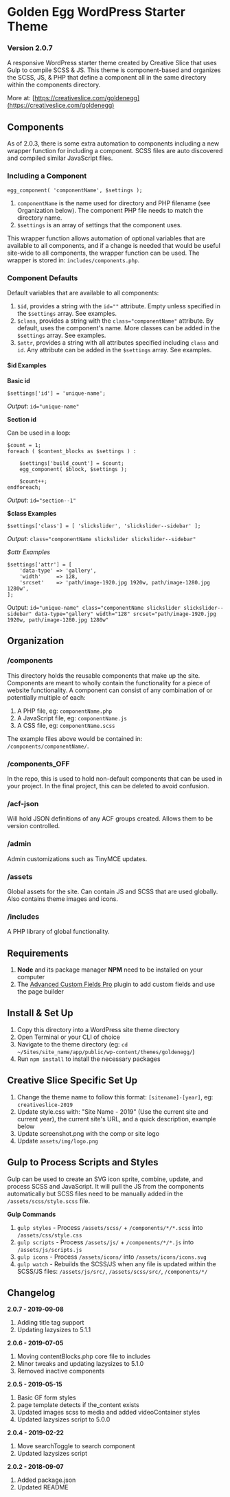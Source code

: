 # Golden Egg WordPress Starter Theme

### Version 2.0.7

A responsive WordPress starter theme created by Creative Slice that uses Gulp to compile SCSS &amp; JS. This theme is component-based and organizes the SCSS, JS, &amp; PHP that define a component all in the same directory within the components directory.

More at: [https://creativeslice.com/goldenegg](https://creativeslice.com/goldenegg)

## Components

As of 2.0.3, there is some extra automation to components including a new wrapper function for including a component. SCSS files are auto discovered and compiled similar JavaScript files.

### Including a Component

```
egg_component( 'componentName', $settings );
```

1. `componentName` is the name used for directory and PHP filename (see Organization below). The component PHP file needs to match the directory name.
1. `$settings` is an array of settings that the component uses.

This wrapper function allows automation of optional variables that are available to all components, and if a change is needed that would be useful site-wide to all components, the wrapper function can be used. The wrapper is stored in: `includes/components.php`.

### Component Defaults

Default variables that are available to all components:

1. `$id`, provides a string with the `id=""` attribute. Empty unless specified in the `$settings` array. See examples.
1. `$class`, provides a string with the `class="componentName"` attribute. By default, uses the component's name. More classes can be added in the `$settings` array. See examples.
1. `$attr`, provides a string with all attributes specified including `class` and `id`. Any attribute can be added in the `$settings` array. See examples.

#### $id Examples

**Basic id**

```
$settings['id'] = 'unique-name';
```
*Output*: `id="unique-name"`

**Section id**

Can be used in a loop:
```
$count = 1;
foreach ( $content_blocks as $settings ) :

	$settings['build_count'] = $count;
	egg_component( $block, $settings );

	$count++;
endforeach;
```
*Output*: `id="section--1"`

**$class Examples**

```
$settings['class'] = [ 'slickslider', 'slickslider--sidebar' ];
```
*Output*: `class="componentName slickslider slickslider--sidebar"`

*$attr Examples*
```
$settings['attr'] = [
	'data-type' => 'gallery',
	'width'     => 128,
	'srcset'    => 'path/image-1920.jpg 1920w, path/image-1280.jpg 1280w',
];
```
Output: `id="unique-name" class="componentName slickslider slickslider--sidebar" data-type="gallery" width="128" srcset="path/image-1920.jpg 1920w, path/image-1280.jpg 1280w"`

## Organization

### /components

This directory holds the reusable components that make up the site. Components are meant to wholly contain the functionality for a piece of website functionality. A component can consist of any combination of or potentially multiple of each:

1. A PHP file, eg: `componentName.php`
1. A JavaScript file, eg: `componentName.js`
1. A CSS file, eg: `componentName.scss`

The example files above would be contained in: `/components/componentName/`.

### /components_OFF

In the repo, this is used to hold non-default components that can be used in your project. In the final project, this can be deleted to avoid confusion.

### /acf-json

Will hold JSON definitions of any ACF groups created. Allows them to be version controlled.

### /admin

Admin customizations such as TinyMCE updates.

### /assets

Global assets for the site. Can contain JS and SCSS that are used globally. Also contains theme images and icons.

### /includes

A PHP library of global functionality.

## Requirements

1. **Node** and its package manager **NPM** need to be installed on your computer
1. The [Advanced Custom Fields Pro](https://www.advancedcustomfields.com/) plugin to add custom fields and use the page builder


## Install &amp; Set Up

1. Copy this directory into a WordPress site theme directory
1. Open Terminal or your CLI of choice
1. Navigate to the theme directory (eg: `cd ~/Sites/site_name/app/public/wp-content/themes/goldenegg/`)
1. Run `npm install` to install the necessary packages


## Creative Slice Specific Set Up

1. Change the theme name to follow this format: `[sitename]-[year]`, eg: `creativeslice-2019`
1. Update style.css with: "Site Name - 2019" (Use the current site and current year), the current site's URL, and a quick description, example below
1. Update screenshot.png with the comp or site logo
1. Update `assets/img/logo.png`


## Gulp to Process Scripts and Styles

Gulp can be used to create an SVG icon sprite, combine, update, and process SCSS and JavaScript. It will pull the JS from the components automatically but SCSS files need to be manually added in the `/assets/scss/style.scss` file.

**Gulp Commands**

1. `gulp styles` - Process `/assets/scss/` + `/components/*/*.scss` into `/assets/css/style.css`
1. `gulp scripts` - Process `/assets/js/` + `/components/*/*.js` into `/assets/js/scripts.js`
1. `gulp icons` - Process `/assets/icons/` into `/assets/icons/icons.svg`
1. `gulp watch` - Rebuilds the SCSS/JS when any file is updated within the SCSS/JS files: `/assets/js/src/`, `/assets/scss/src/`, `/components/*/`

## Changelog

**2.0.7 - 2019-09-08**

1. Adding title tag support
1. Updating lazysizes to 5.1.1

**2.0.6 - 2019-07-05**

1. Moving contentBlocks.php core file to includes
1. Minor tweaks and updating lazysizes to 5.1.0
1. Removed inactive components

**2.0.5 - 2019-05-15**

1. Basic GF form styles
1. page template detects if the_content exists
1. Updated images scss to media and added videoContainer styles
1. Updated lazysizes script to 5.0.0

**2.0.4 - 2019-02-22**

1. Move searchToggle to search component
1. Updated lazysizes script

**2.0.2 - 2018-09-07**

1. Added package.json
1. Updated README
